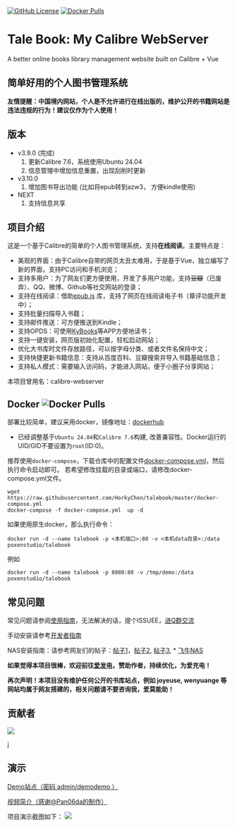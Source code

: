 [![GitHub License](https://img.shields.io/github/license/talebook/talebook?style=flat-square)](https://github.com/talebook/talebook/blob/master/LICENSE)
[![Docker Pulls](https://img.shields.io/docker/pulls/talebook/talebook.svg)](https://hub.docker.com/r/poxenstudio/talebook)


# Tale Book: My Calibre WebServer
A better online books library management website built on Calibre + Vue

## 简单好用的个人图书管理系统

**友情提醒：中国境内网站，个人是不允许进行在线出版的，维护公开的书籍网站是违法违规的行为！建议仅作为个人使用！**

## 版本
* v3.9.0 (完成)
    1. 更新Calibre 7.6，系统使用Ubuntu 24.04
    2. 信息管理中增加信息重置，出现刮削时更新
* v3.10.0
    1. 增加图书导出功能 (比如将epub转到azw3， 方便kindle使用)
* NEXT
    1. 支持信息共享


## 项目介绍
这是一个基于Calibre的简单的个人图书管理系统，支持**在线阅读**。主要特点是：
* 美观的界面：由于Calibre自带的网页太丑太难用，于是基于Vue，独立编写了新的界面，支持PC访问和手机浏览；
* 支持多用户：为了网友们更方便使用，开发了多用户功能，支持~~豆瓣~~（已废弃）、QQ、微博、Github等社交网站的登录；
* 支持在线阅读：借助[epub.js](https://github.com/intity/epubreader-js) 库，支持了网页在线阅读电子书（章评功能开发中）；
* 支持批量扫描导入书籍；
* 支持邮件推送：可方便推送到Kindle；
* 支持OPDS：可使用[KyBooks](http://kybook-reader.com/)等APP方便地读书；
* 支持一键安装，网页版初始化配置，轻松启动网站；
* 优化大书库时文件存放路径，可以按字母分类、或者文件名保持中文；
* 支持快捷更新书籍信息：支持从百度百科、豆瓣搜索并导入书籍基础信息；
* 支持私人模式：需要输入访问码，才能进入网站，便于小圈子分享网站；

本项目曾用名：calibre-webserver


## Docker ![Docker Pulls](https://img.shields.io/docker/pulls/talebook/talebook.svg)

部署比较简单，建议采用docker，镜像地址：[dockerhub](https://hub.docker.com/r/talebook/talebook)
* 已经调整基于```Ubuntu 24.04```和```Calibre 7.6```构建, 改善兼容性。Docker运行的UID/GID不要设置为```root```(ID:0)。

推荐使用`docker-compose`，下载仓库中的配置文件[docker-compose.yml](docker-compose.yml)，然后执行命令启动即可。
若希望修改挂载的目录或端口，请修改docker-compose.yml文件。

```
wget https://raw.githubusercontent.com/HorkyChen/talebook/master/docker-compose.yml
docker-compose -f docker-compose.yml  up -d
```


如果使用原生docker，那么执行命令：

`docker run -d --name talebook -p <本机端口>:80 -v <本机data目录>:/data poxenstudio/talebook`


例如

`docker run -d --name talebook -p 8080:80 -v /tmp/demo:/data poxenstudio/talebook`



## 常见问题

常见问题请参阅[使用指南](document/UserGuide.zh_CN.md)，无法解决的话，提个ISSUEE，[进Q群交流](https://qm.qq.com/q/5lSfpJGsBq)

手动安装请参考[开发者指南](document/Development.zh_CN.md)

NAS安装指南：请参考网友们的帖子：[帖子1](https://post.smzdm.com/p/a992p6e0/)，[帖子2](https://post.smzdm.com/p/a3d7ox0k/), [帖子3](https://odcn.top/2019/02/26/2734/), * [飞牛NAS](https://club.fnnas.com/forum.php?mod=viewthread&tid=27403)

**如果觉得本项目很棒，欢迎前往[爱发电](https://afdian.net/@talebook)，赞助作者，持续优化，为爱充电！**

**再次声明！本项目没有维护任何公开的书库站点，例如 joyeuse, wenyuange 等网站均属于网友搭建的，相关问题请不要咨询我，爱莫能助！**


## 贡献者
[![](https://contrib.rocks/image?repo=HorkyChen/talebook)](https://github.com/HorkyChen/talebook/graphs/contributors)

j
## 演示

[Demo站点（密码 admin/demodemo ）](http://demo.talebook.org)

[视频简介（感谢@Pan06da的制作）](https://player.bilibili.com/player.html?aid=482258810&bvid=BV1AT411S7c3&cid=1018595245&page=1)


项目演示截图如下：
![](document/screenshot.png)
